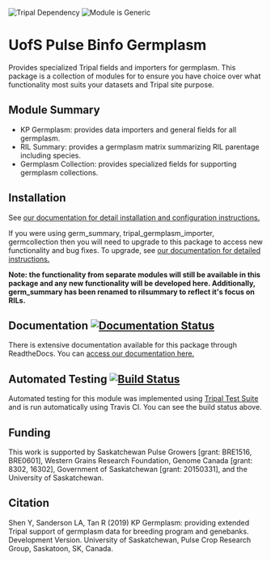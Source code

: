 ![Tripal Dependency](https://img.shields.io/badge/tripal-%3E=3.0-brightgreen)
![Module is Generic](https://img.shields.io/badge/generic-tested%20manually-yellow)

# UofS Pulse Binfo Germplasm

Provides specialized Tripal fields and importers for germplasm. This package is a collection of modules for to ensure you have choice over what functionality most suits your datasets and Tripal site purpose.

## Module Summary

 - KP Germplasm: provides data importers and general fields for all germplasm.
 - RIL Summary: provides a germplasm matrix summarizing RIL parentage including species.
 - Germplasm Collection: provides specialized fields for supporting germplasm collections.

## Installation

See [our documentation for detail installation and configuration instructions.](https://kp-germplasm.readthedocs.io/en/latest/install/install.html)

If you were using germ_summary, tripal_germplasm_importer, germcollection then you will need to upgrade to this package to access new functionality and bug fixes. To upgrade, see [our documentation for detailed instructions.](https://kp-germplasm.readthedocs.io/en/latest/install/install.html#upgrade-path-from-separate-modules)

**Note: the functionality from separate modules will still be available in this package and any new functionality will be developed here. Additionally, germ_summary has been renamed to rilsummary to reflect it's focus on RILs.**

## Documentation [![Documentation Status](https://readthedocs.org/projects/kp-germplasm/badge/?version=latest)](https://kp-germplasm.readthedocs.io/en/latest/?badge=latest)

There is extensive documentation available for this package through ReadtheDocs. You can [access our documentation here.](https://kp-germplasm.readthedocs.io/en/latest/index.html)

## Automated Testing [![Build Status](https://travis-ci.org/UofS-Pulse-Binfo/kp_germplasm.svg?branch=7.x-3.x)](https://travis-ci.org/UofS-Pulse-Binfo/kp_germplasm)

Automated testing for this module was implemented using [Tripal Test Suite](https://github.com/tripal/TripalTestSuite) and is run automatically using Travis CI. You can see the build status above.

## Funding

This work is supported by Saskatchewan Pulse Growers [grant: BRE1516, BRE0601], Western Grains Research Foundation, Genome Canada [grant: 8302, 16302], Government of Saskatchewan [grant: 20150331], and the University of Saskatchewan.

## Citation

Shen Y, Sanderson LA, Tan R (2019) KP Germplasm: providing extended Tripal support of germplasm data for breeding program and genebanks. Development Version. University of Saskatchewan, Pulse Crop Research Group, Saskatoon, SK, Canada.
